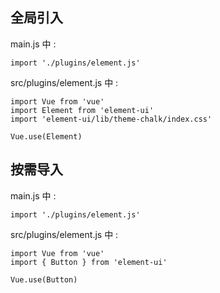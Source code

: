 ## 全局引入

main.js 中 :

```
import './plugins/element.js'
```

src/plugins/element.js 中 :

```
import Vue from 'vue'
import Element from 'element-ui'
import 'element-ui/lib/theme-chalk/index.css'

Vue.use(Element)
```

## 按需导入

main.js 中 :

```
import './plugins/element.js'
```

src/plugins/element.js 中 :

```
import Vue from 'vue'
import { Button } from 'element-ui'

Vue.use(Button)
```
